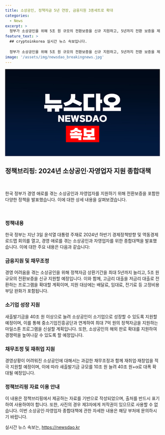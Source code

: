 ```yaml
---
title: 소상공인, 정책자금 5년 연장, 금융지원 3종세트로 확대
categories:
  - News
excerpt: >
  정부가 소상공인을 위해 5조 원 규모의 전환보증을 신규 지원하고, 5년까지 전환 보증을 제공하는 등 경영 애로를 완화하며 성장을 돕기로 했다. 또한, 음식점 영세 자영업자의 배달료 부담을 완화하고, 전기료 지원을 확대하는 등 종합적인 지원책을 발표했다. 더불어 소상공인의 재취업, 재창업을 위한 채무조정과 지원금을 확대하는 등 적극적인 새출발 지원책도 마련했다. 3대 원칙을 고수하며 소상공인에게 맞춤형 지원을 제공할 계획이다.
feature_text: >
  ## cryptoinkorea 실시간 뉴스 속보입니다.

  정부가 소상공인을 위해 5조 원 규모의 전환보증을 신규 지원하고, 5년까지 전환 보증을 제공하는 등 경영 애로를 완화하며 성장을 돕기로 했다. 또한, 음식점 영세 자영업자의 배달료 부담을 완화하고, 전기료 지원을 확대하는 등 종합적인 지원책을 발표했다. 더불어 소상공인의 재취업, 재창업을 위한 채무조정과 지원금을 확대하는 등 적극적인 새출발 지원책도 마련했다. 3대 원칙을 고수하며 소상공인에게 맞춤형 지원을 제공할 계획이다.
image: '/assets/img/newsdao_breakingnews.jpg'
---
```


<p><img src="/assets/img/newsdao_breakingnews.jpg" alt="cryptoinkorea 속보" /></p>

<h2 data-ke-size="size26">정책브리핑: 2024년 소상공인·자영업자 지원 종합대책</h2>

<p data-ke-size="size16">&nbsp;</p>

<p>한국 정부가 경영 애로를 겪는 소상공인과 자영업자를 지원하기 위해 전환보증을 포함한 다양한 정책을 발표했습니다. 이에 대한 상세 내용을 살펴보겠습니다.</p>

<p data-ke-size="size16">&nbsp;</p>

<h3 data-ke-size="size24">정책내용</h3>

<p data-ke-size="size16">한국 정부는 지난 3일 윤석열 대통령 주재로 2024년 하반기 경제정책방향 및 역동경제 로드맵 회의를 열고, 경영 애로를 겪는 소상공인과 자영업자를 위한 종합대책을 발표했습니다. 이에 대한 주요 내용은 다음과 같습니다:</p>

<h3 data-ke-size="size24">금융지원 및 채무조정</h3>

<p data-ke-size="size16">경영 어려움을 겪는 소상공인을 위해 정책자금 상환기간을 최대 5년까지 늘리고, 5조 원 규모의 전환보증을 신규 지원할 예정입니다. 이와 함께, 고금리 대출을 저금리 대출로 전환하는 프로그램을 확대할 계획이며, 지원 대상에는 배달료, 임대료, 전기료 등 고정비용 부담 완화가 포함됩니다.</p>

<h3 data-ke-size="size24">소기업 성장 지원</h3>

<p data-ke-size="size16">새출발기금을 40조 원 이상으로 늘려 소상공인이 소기업으로 성장할 수 있도록 지원할 예정이며, 이를 통해 중소기업진흥공단과 연계하여 최대 7억 원의 정책자금을 지원하는 마일스톤 프로그램을 신설할 계획입니다. 또한, 소상공인의 해외 판로 확대를 지원하여 경쟁력을 높여나갈 수 있도록 할 예정입니다.</p>

<h3 data-ke-size="size24">채무조정 및 재취업 지원</h3>

<p data-ke-size="size16">경영상황이 어려워진 소상공인에 대해서는 과감한 채무조정과 함께 재취업·재창업을 적극 지원할 예정이며, 이에 따라 새출발기금 규모를 10조 원 늘려 40조 원+α로 대폭 확대될 예정입니다. </p>

<h3 data-ke-size="size24">정책브리핑 자료 이용 안내</h3>

<p data-ke-size="size16">이 내용은 정책브리핑에서 제공하는 자료를 기반으로 작성되었으며, 출처를 반드시 표기하여 사용하여야 합니다. 또한, 사진의 경우 제3자에게 저작권이 있으므로 사용할 수 없습니다. 이번 소상공인·자영업자 종합대책에 관한 자세한 내용은 해당 부처에 문의하시기 바랍니다.</p>
실시간 뉴스 속보는, <a href="https://newsdao.kr" rel="dofollow">https://newsdao.kr</a>


